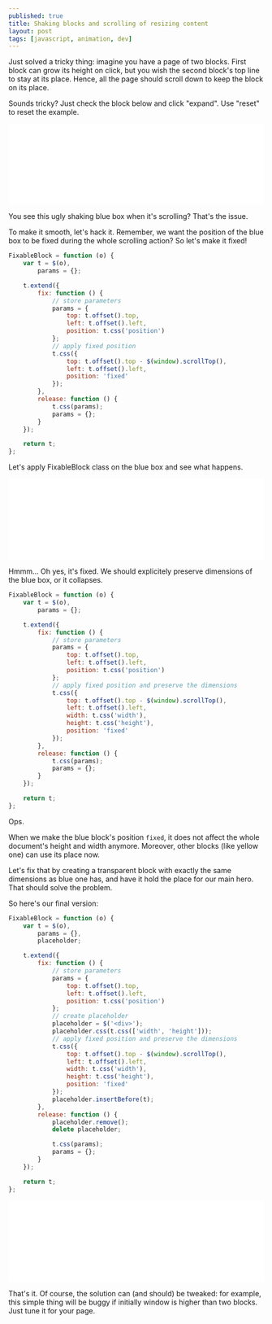 ```yaml
---
published: true
title: Shaking blocks and scrolling of resizing content
layout: post
tags: [javascript, animation, dev]
---
```

Just solved a tricky thing: imagine you have a page of two blocks. First block can grow its height on click, but you wish the second block's top line to stay at its place. Hence, all the page should scroll down to keep the block on its place.

Sounds tricky? Just check the block below and click "expand". Use "reset" to reset the example.

<iframe width="100%" height="160" frameborder ="no" src="/public/frames/2013-05-02-shaking-blocks-and-scrolling-of-resizing-content/1.html"></iframe>

You see this ugly shaking blue box when it's scrolling? That's the issue.

To make it smooth, let's hack it. Remember, we want the position of the blue box to be fixed during the whole scrolling action? So let's make it fixed!

```js
FixableBlock = function (o) {
    var t = $(o),
        params = {};

    t.extend({
        fix: function () {
            // store parameters
            params = {
                top: t.offset().top,
                left: t.offset().left,
                position: t.css('position')
            };
            // apply fixed position
            t.css({
                top: t.offset().top - $(window).scrollTop(),
                left: t.offset().left,
                position: 'fixed'
            });
        },
        release: function () {
            t.css(params);
            params = {};
        }
    });

    return t;
};
```

Let's apply FixableBlock class on the blue box and see what happens.

<iframe width="100%" height="160" frameborder ="no" src="/public/frames/2013-05-02-shaking-blocks-and-scrolling-of-resizing-content/2.html"></iframe>

Hmmm... Oh yes, it's fixed. We should explicitely preserve dimensions of the blue box, or it collapses.

```js
FixableBlock = function (o) {
    var t = $(o),
        params = {};

    t.extend({
        fix: function () {
            // store parameters
            params = {
                top: t.offset().top,
                left: t.offset().left,
                position: t.css('position')
            };
            // apply fixed position and preserve the dimensions
            t.css({
                top: t.offset().top - $(window).scrollTop(),
                left: t.offset().left,
                width: t.css('width'),
                height: t.css('height'),
                position: 'fixed'
            });
        },
        release: function () {
            t.css(params);
            params = {};
        }
    });

    return t;
};
```

Ops.

When we make the blue block's position `fixed`, it does not affect the whole document's height and width anymore. Moreover, other blocks (like yellow one) can use its place now.

Let's fix that by creating a transparent block with exactly the same dimensions as blue one has, and have it hold the place for our main hero. That should solve the problem.

So here's our final version:

```js
FixableBlock = function (o) {
    var t = $(o),
        params = {},
        placeholder;

    t.extend({
        fix: function () {
            // store parameters
            params = {
                top: t.offset().top,
                left: t.offset().left,
                position: t.css('position')
            };
            // create placeholder
            placeholder = $('<div>');
            placeholder.css(t.css(['width', 'height']));
            // apply fixed position and preserve the dimensions
            t.css({
                top: t.offset().top - $(window).scrollTop(),
                left: t.offset().left,
                width: t.css('width'),
                height: t.css('height'),
                position: 'fixed'
            });
            placeholder.insertBefore(t);
        },
        release: function () {
            placeholder.remove();
            delete placeholder;

            t.css(params);
            params = {};
        }
    });

    return t;
};
```

<iframe width="100%" height="160" frameborder ="no" src="/public/frames/2013-05-02-shaking-blocks-and-scrolling-of-resizing-content/4.html"></iframe>

That's it. Of course, the solution can (and should) be tweaked: for example, this simple thing will be buggy if initially window is higher than two blocks. Just tune it for your page.
